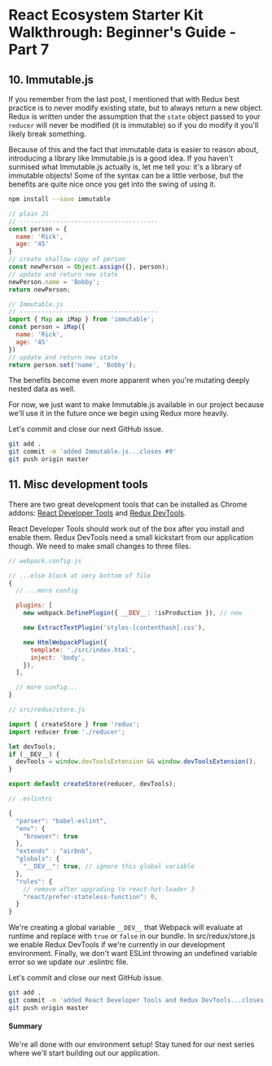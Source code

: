 # React Ecosystem Starter Kit Walkthrough: Beginner's Guide - Part 7

## 10. Immutable.js
If you remember from the last post, I mentioned that with Redux best practice is to never modify existing state, but to always return a new object.  Redux is written under the assumption that the `state` object passed to your `reducer` will never be modified (it is immutable) so if you do modify it you'll likely break something.

Because of this and the fact that immutable data is easier to reason about, introducing a library like Immutable.js is a good idea.  If you haven't surmised what Immutable.js actually is, let me tell you: it's a library of immutable objects!  Some of the syntax can be a little verbose, but the benefits are quite nice once you get into the swing of using it.

```bash
npm install --save immutable
```

```javascript
// plain JS
// --------------------------------------
const person = {
  name: 'Rick',
  age: '45'
}
// create shallow copy of person
const newPerson = Object.assign({}, person);
// update and return new state
newPerson.name = 'Bobby';
return newPerson;

// Immutable.js
// --------------------------------------
import { Map as iMap } from 'immutable';
const person = iMap({
  name: 'Rick',
  age: '45'
})
// update and return new state
return person.set('name', 'Bobby');

```

The benefits become even more apparent when you're mutating deeply nested data as well.

For now, we just want to make Immutable.js available in our project because we'll use it in the future once we begin using Redux more heavily.

Let's commit and close our next GitHub issue.

```bash
git add .
git commit -m 'added Immutable.js...closes #9'
git push origin master
```

## 11. Misc development tools
There are two great development tools that can be installed as Chrome addons: [React Developer Tools](https://chrome.google.com/webstore/detail/react-developer-tools/fmkadmapgofadopljbjfkapdkoienihi?hl=en) and [Redux DevTools](https://chrome.google.com/webstore/detail/redux-devtools/lmhkpmbekcpmknklioeibfkpmmfibljd?hl=en).  

React Developer Tools should work out of the box after you install and enable them.  Redux DevTools need a small kickstart from our application though.  We need to make small changes to three files.  

```javascript
// webpack.config.js

// ...else block at very bottom of file
{
  // ...more config

  plugins: [
    new webpack.DefinePlugin({ __DEV__: !isProduction }), // new

    new ExtractTextPlugin('styles-[contenthash].css'),

    new HtmlWebpackPlugin({
      template: './src/index.html',
      inject: 'body',
    }),
  ],

  // more config...
}

```

```javascript
// src/redux/store.js

import { createStore } from 'redux';
import reducer from './reducer';

let devTools;
if (__DEV__) {
  devTools = window.devToolsExtension && window.devToolsExtension();
}

export default createStore(reducer, devTools);

```

```javascript
// .eslintrc

{
  "parser": "babel-eslint",
  "env": {
    "browser": true
  },
  "extends" : "airbnb",
  "globals": {
    "__DEV__": true, // ignore this global variable
  },
  "rules": {
    // remove after upgrading to react-hot-loader 3
    "react/prefer-stateless-function": 0,
  }
}
```

We're creating a global variable `__DEV__` that Webpack will evaluate at runtime and replace with `true` or `false` in our bundle.  In src/redux/store.js we enable Redux DevTools if we're currently in our development environment.  Finally, we don't want ESLint throwing an undefined variable error so we update our .eslintrc file.

Let's commit and close our next GitHub issue.

```bash
git add .
git commit -m 'added React Developer Tools and Redux DevTools...closes #9'
git push origin master
```

#### Summary
We're all done with our environment setup!  Stay tuned for our next series where we'll start building out our application.
